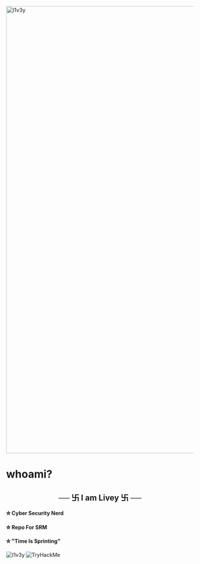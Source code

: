<img align="center" width="1200" src="https://external-content.duckduckgo.com/iu/?u=https%3A%2F%2Fi.pinimg.com%2Foriginals%2Fda%2F41%2Fab%2Fda41ab5851b4f8f2394622f8cadf5002.jpg&f=1&nofb=1" alt="l1v3y" />
<h1 alight="center">whoami?</h1>
<h2 align="center">── 卐 I am Livey 卐 ──</h2>

<h4 align="left">⛦ Cyber Security Nerd</h4>
<h4 align="left">⛦ Repo For SRM</h4>
<h4 align="left">⛦ "Time Is Sprinting"</h4>


<p><img src="https://tryhackme-badges.s3.amazonaws.com/livey..png" alt="TryHackMe">
<img align="left" src="https://github-readme-stats.vercel.app/api/top-langs?username=l1v3y&show_icons=true&locale=en&layout=compact&title_color=ffffff&bg_color=000000&text_color=ffffff&icon_color=ffffff&hide_border=true" alt="l1v3y" /></p>

